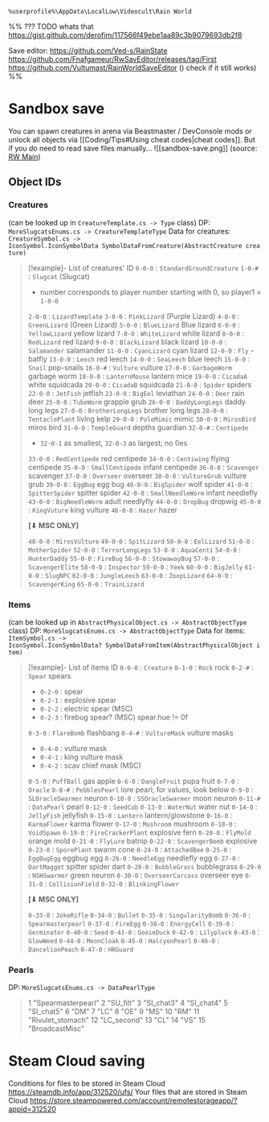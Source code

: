 `%userprofile%\AppData\LocalLow\Videocult\Rain World`

%%
??? TODO whats that
https://gist.github.com/derofim/117566f49ebe1aa89c3b9079693db2f8

Save editor: https://github.com/Ved-s/RainState
https://github.com/Fnafgameur/RwSavEditor/releases/tag/First
https://github.com/Vultumast/RainWorldSaveEditor
() check if it still works)
%%

# Sandbox save

You can spawn creatures in arena via Beastmaster / DevConsole mods or unlock all objects via [[Coding/Tips#Using cheat codes|cheat codes]]. But if you *do* need to read save files manually...
![[sandbox-save.png]]
(source: [RW Main](https://discord.com/channels/291184728944410624/296133304632213504/505218239853363200))
## Object IDs

### Creatures
(can be looked up in `CreatureTemplate.cs -> Type` class)
DP: `MoreSlugcatsEnums.cs -> CreatureTemplateType`
Data for creatures: `CreatureSymbol.cs -> IconSymbol.IconSymbolData SymbolDataFromCreature(AbstractCreature creature)`

> [!example]- List of creatures' ID
> `0-0-0` : `StandardGroundCreature`
> `1-0-#` : `Slugcat` (Slugcat)
> - number corresponds to player number starting with 0, so player1 = `1-0-0`
>
> `2-0-0` : `LizardTemplate`
> `3-0-0` : `PinkLizard` (Purple Lizard)
> `4-0-0` : `GreenLizard` (Green Lizard)
> `5-0-0` : `BlueLizard` Blue lizard
> `6-0-0` : `YellowLizard` yellow lizard
> `7-0-0` : `WhiteLizard` white lizard
> `8-0-0` : `RedLizard` red lizard
> `9-0-0` : `BlackLizard` black lizard
> `10-0-0` : `Salamander` salamander
> `11-0-0` : `CyanLizard` cyan lizard
> `12-0-0` : `Fly` - batfly
> `13-0-0` : `Leech` red leech
> `14-0-0` : `SeaLeech` blue leech
> `15-0-0` : `Snail` pop-snails
> `16-0-#` : `Vulture` vulture
> `17-0-0` : `GarbageWorm` garbage worm
> `18-0-0` : `LanternMouse` lantern mice
> `19-0-0` : `CicadaA` white squidcada
> `20-0-0` : `CicadaB` squidcada
> `21-0-0` : `Spider` spiders
> `22-0-0` : `JetFish` jetfish
> `23-0-0` : `BigEel` leviathan
> `24-0-0` : `Deer` rain deer
> `25-0-0` : `TubeWorm` grapple grub
> `26-0-0` : `DaddyLongLegs` daddy long legs
> `27-0-0` : `BrotherLongLegs` brother long legs
> `28-0-0` : `TentaclePlant` living kelp
> `29-0-0` : `PoleMimic` mimic
> `30-0-0` : `MirosBird` miros bird
> `31-0-0` : `TempleGuard` depths guardian
> `32-0-#` : `Centipede`
> - `32-0-1` as smallest, `32-0-3` as largest; no 0es
>
> `33-0-0` : `RedCentipede` red centipede
> `34-0-0` : `Centiwing` flying centipede
> `35-0-0` : `SmallCentipede` infant centipede
> `36-0-0` : `Scavenger` scavenger
> `37-0-0` : `Overseer` overseer
> `38-0-0` : `VultureGrub` vulture grub
> `39-0-0` : `EggBug` egg bug
> `40-0-0` : `BigSpider` wolf spider
> `41-0-0` : `SpitterSpider` spitter spider
> `42-0-0` : `SmallNeedleWorm` infant needlefly
> `43-0-0` : `BigNeedleWorm` adult needlyfly
> `44-0-0` : `DropBug` dropwig
> `45-0-0` : `KingVuture` king vulture
> `46-0-0` : `Hazer` hazer
>
>  **\[⬇ MSC ONLY]**
>
> `48-0-0` : `MirosVulture`
> `49-0-0` : `SpitLizard`
> `50-0-0` : `EelLizard`
> `51-0-0` : `MotherSpider`
> `52-0-0` : `TerrorLongLegs`
> `53-0-0` : `AquaCenti`
> `54-0-0` : `HunterDaddy`
> `55-0-0` : `FireBug`
> `56-0-0` : `StowawayBug`
> `57-0-0` : `ScavengerElite`
> `58-0-0` : `Inspector`
> `59-0-0` : `Yeek`
> `60-0-0` : `BigJelly`
> `61-0-0` : `SlugNPC`
> `62-0-0` : `JungleLeech`
> `63-0-0` : `ZoopLizard`
> `64-0-0` : `ScavengerKing`
> `65-0-0` : `TrainLizard`

### Items
(can be looked up in `AbstractPhysicalObject.cs -> AbstractObjectType` class)
DP: `MoreSlugcatsEnums.cs -> AbstractObjectType`
Data for items: `ItemSymbol.cs -> IconSymbol.IconSymbolData? SymbolDataFromItem(AbstractPhysicalObject item)`

> [!example]- List of items ID
> `0-0-0` : `Creature`
> `0-1-0` : `Rock` rock
> `0-2-#` : `Spear` spears
> - `0-2-0` : spear
> - `0-2-1` : explosive spear
> - `0-2-2` : electric spear (MSC)
> - `0-2-3` : firebug spear? (MSC) spear.hue != 0f
>
> `0-3-0` : `FlareBomb` flashbang
> `0-4-#` : `VultureMask` vulture masks
> - `0-4-0` : vulture mask
> - `0-4-1` : king vulture mask
> - `0-4-2` : scav chief mask (MSC)
>
> `0-5-0` : `PuffBall` gas apple
> `0-6-0` : `DangleFruit` pupa fruit
> `0-7-0` : `Oracle`
> `0-8-#` : `PebblesPearl` lore pearl; for values, look below
> `0-9-0` : `SLOracleSwarmer` neuron
> `0-10-0` : `SSOracleSwarmer` moon neuron
> `0-11-#` : `DataPearl` pearl
> `0-12-0` : `SeedCob`
> `0-13-0` : `WaterNut` water nut
> `0-14-0` : `JellyFish` jellyfish
> `0-15-0` : `Lantern` lantern/glowstone
> `0-16-0` : `KarmaFlower` karma flower
> `0-17-0` : `Mushroom` mushroom
> `0-18-0` : `VoidSpawn`
> `0-19-0` : `FireCrackerPlant` explosive fern
> `0-20-0` : `FlyMold` orange mold
> `0-21-0` : `FlyLure` batnip
> `0-22-0` : `ScavengerBomb` explosive
> `0-23-0` : `SporePlant` swarm cone
> `0-24-0` : `AttachedBee`
> `0-25-0` : `EggBugEgg` eggbug egg
> `0-26-0` : `NeedleEgg` needlefly egg
> `0-27-0` : `DartMaggot` spitter spider dart
> `0-28-0` : `BubbleGrass` bubblegrass
> `0-29-0` : `NSHSwarmer` green neuron
> `0-30-0` : `OverseerCarcass` overseer eye
> `0-31-0` : `CollisionField`
> `0-32-0` : `BlinkingFlower`
>
>  **\[⬇ MSC ONLY]**
>
> `0-33-0` : `JokeRifle`
> `0-34-0` : `Bullet`
> `0-35-0` : `SingularityBomb`
> `0-36-0` : `Spearmasterpearl`
> `0-37-0` : `FireEgg`
> `0-38-0` : `EnergyCell`
> `0-39-0` : `Germinator`
> `0-40-0` : `Seed`
> `0-41-0` : `GooieDuck`
> `0-42-0` : `Lilypluck`
> `0-43-0` : `GlowWeed`
> `0-44-0` : `MoonCloak`
> `0-45-0` : `HalcyonPearl`
> `0-46-0` : `DancelionPeach`
> `0-47-0` : `HRGuard`

### Pearls
DP: `MoreSlugcatsEnums.cs -> DataPearlType`
> 1 "Spearmasterpearl"
> 2 "SU_filt"
> 3 "SI_chat3"
> 4 "SI_chat4"
> 5 "SI_chat5"
> 6 "DM"
> 7 "LC"
> 8 "OE"
> 9 "MS"
> 10 "RM"
> 11 "Rivulet_stomach"
> 12 "LC_second"
> 13 "CL"
> 14 "VS"
> 15 "BroadcastMisc"
# Steam Cloud saving
Conditions for files to be stored in Steam Cloud
https://steamdb.info/app/312520/ufs/
Your files that are stored in Steam Cloud
https://store.steampowered.com/account/remotestorageapp/?appid=312520